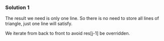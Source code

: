 ### Solution 1

The result we need is only one line. So there is no need to store all lines of triangle, just one line will satisfy.

We iterate from back to front to avoid res[j-1] be overridden.

